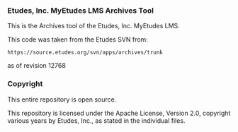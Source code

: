 ### Etudes, Inc. MyEtudes LMS Archives Tool

This is the Archives tool of the Etudes, Inc. MyEtudes LMS.

This code was taken from the Etudes SVN from:

```https://source.etudes.org/svn/apps/archives/trunk```

as of revision 12768

### Copyright

This entire repository is open source.

This repository is licensed under the Apache License, Version 2.0, copyright various years by Etudes, Inc., as stated in the individual files.
